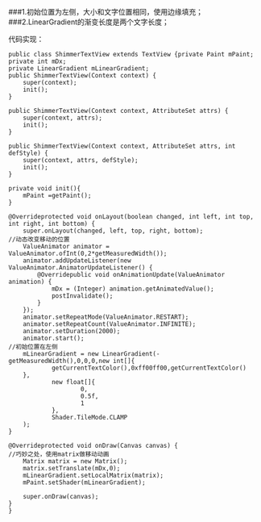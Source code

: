 ###1.初始位置为左侧，大小和文字位置相同，使用边缘填充；
###2.LinearGradient的渐变长度是两个文字长度；

代码实现：

	public class ShimmerTextView extends TextView {private Paint mPaint;
    private int mDx;
    private LinearGradient mLinearGradient;
    public ShimmerTextView(Context context) {
        super(context);
        init();
    }

    public ShimmerTextView(Context context, AttributeSet attrs) {
        super(context, attrs);
        init();
    }

    public ShimmerTextView(Context context, AttributeSet attrs, int defStyle) {
        super(context, attrs, defStyle);
        init();
    }

    private void init(){
        mPaint =getPaint();
    }

    @Overrideprotected void onLayout(boolean changed, int left, int top, int right, int bottom) {
        super.onLayout(changed, left, top, right, bottom);
    //动态改变移动的位置
        ValueAnimator animator = ValueAnimator.ofInt(0,2*getMeasuredWidth());
        animator.addUpdateListener(new ValueAnimator.AnimatorUpdateListener() {
            @Overridepublic void onAnimationUpdate(ValueAnimator animation) {
                mDx = (Integer) animation.getAnimatedValue();
                postInvalidate();
            }
        });
        animator.setRepeatMode(ValueAnimator.RESTART);
        animator.setRepeatCount(ValueAnimator.INFINITE);
        animator.setDuration(2000);
        animator.start();
    //初始位置在左侧
        mLinearGradient = new LinearGradient(- getMeasuredWidth(),0,0,0,new int[]{
                getCurrentTextColor(),0xff00ff00,getCurrentTextColor()
        },
                new float[]{
                        0,
                        0.5f,
                        1
                },
                Shader.TileMode.CLAMP
        );
    }

    @Overrideprotected void onDraw(Canvas canvas) {
    //巧妙之处，使用matrix做移动动画
        Matrix matrix = new Matrix();
        matrix.setTranslate(mDx,0);
        mLinearGradient.setLocalMatrix(matrix);
        mPaint.setShader(mLinearGradient);

        super.onDraw(canvas);
    }
	}

